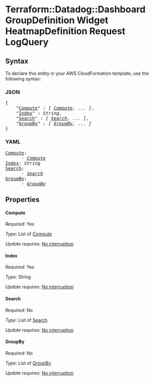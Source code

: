 # Terraform::Datadog::Dashboard GroupDefinition Widget HeatmapDefinition Request LogQuery

## Syntax

To declare this entity in your AWS CloudFormation template, use the following syntax:

### JSON

<pre>
{
    "<a href="#compute" title="Compute">Compute</a>" : <i>[ <a href="groupdefinition-widget-heatmapdefinition-request-logquery-compute.md">Compute</a>, ... ]</i>,
    "<a href="#index" title="Index">Index</a>" : <i>String</i>,
    "<a href="#search" title="Search">Search</a>" : <i>[ <a href="groupdefinition-widget-heatmapdefinition-request-logquery-search.md">Search</a>, ... ]</i>,
    "<a href="#groupby" title="GroupBy">GroupBy</a>" : <i>[ <a href="groupdefinition-widget-heatmapdefinition-request-logquery-groupby.md">GroupBy</a>, ... ]</i>
}
</pre>

### YAML

<pre>
<a href="#compute" title="Compute">Compute</a>: <i>
      - <a href="groupdefinition-widget-heatmapdefinition-request-logquery-compute.md">Compute</a></i>
<a href="#index" title="Index">Index</a>: <i>String</i>
<a href="#search" title="Search">Search</a>: <i>
      - <a href="groupdefinition-widget-heatmapdefinition-request-logquery-search.md">Search</a></i>
<a href="#groupby" title="GroupBy">GroupBy</a>: <i>
      - <a href="groupdefinition-widget-heatmapdefinition-request-logquery-groupby.md">GroupBy</a></i>
</pre>

## Properties

#### Compute

_Required_: Yes

_Type_: List of <a href="groupdefinition-widget-heatmapdefinition-request-logquery-compute.md">Compute</a>

_Update requires_: [No interruption](https://docs.aws.amazon.com/AWSCloudFormation/latest/UserGuide/using-cfn-updating-stacks-update-behaviors.html#update-no-interrupt)

#### Index

_Required_: Yes

_Type_: String

_Update requires_: [No interruption](https://docs.aws.amazon.com/AWSCloudFormation/latest/UserGuide/using-cfn-updating-stacks-update-behaviors.html#update-no-interrupt)

#### Search

_Required_: No

_Type_: List of <a href="groupdefinition-widget-heatmapdefinition-request-logquery-search.md">Search</a>

_Update requires_: [No interruption](https://docs.aws.amazon.com/AWSCloudFormation/latest/UserGuide/using-cfn-updating-stacks-update-behaviors.html#update-no-interrupt)

#### GroupBy

_Required_: No

_Type_: List of <a href="groupdefinition-widget-heatmapdefinition-request-logquery-groupby.md">GroupBy</a>

_Update requires_: [No interruption](https://docs.aws.amazon.com/AWSCloudFormation/latest/UserGuide/using-cfn-updating-stacks-update-behaviors.html#update-no-interrupt)

